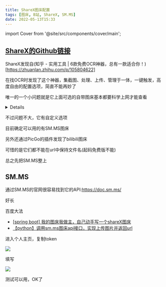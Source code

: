 ```yaml
---
title: ShareX图床配置
tags: [图床, B站, ShareX, SM.MS]
date: 2022-05-13T15:33
---
```


import Cover from '@site/src/components/cover/main';

## [ShareX的Github链接](https://github.com/ShareX/ShareX)

<!--truncate-->

ShareX发现自(知乎 - 实用工具 | 6款免费OCR神器，总有一款适合你！)[https://zhuanlan.zhihu.com/p/105804622]

在找OCR时发现了这个神器，集截图、处理、上传、管理于一体，一键触发，高度自由的配置选项，简直不能再妙了

唯一的一个小问题就是它上面可选的自带图床基本都要科学上网才能查看

<details>

Imgur要科学上网

ImageShack用电脑能看但是手机不行，即使把照片都设为公共

PhotoBucket免费版不能获取外链了

Flickr 似乎不能用

google相册和twitter想都不用想，肯定不能用

Chevereto要自己有服务器(我懒)

vgy.me我卡在了注册上，收不到验证码
</details>

不过问题不大，它有自定义选项

目前确定可以用的有SM.MS图床

另外还通过PicGo的插件发现了bilibili图床

可惜的是它们都不能在url中保持文件名(起码免费版不能)

总之先把SM.MS整上

## SM.MS

通过SM.MS的官网很容易找到它的API:https://doc.sm.ms/

好长

百度大法

- [[spring boot] 我的图床我做主，自己动手写一个shareX图床](https://blog.csdn.net/bdqx_007/article/details/102459184)
- [【python】调用sm.ms图床api接口，实现上传图片并返回url](https://blog.csdn.net/qq_42951560/article/details/108618981)

进入个人主页，复制token

![](https://s2.loli.net/2022/05/13/4qPpJzmBcV9kw7i.png)

填写

![](https://s2.loli.net/2022/05/13/WaKNPeIR4bJ2kzM.png)

测试可以用，OK了